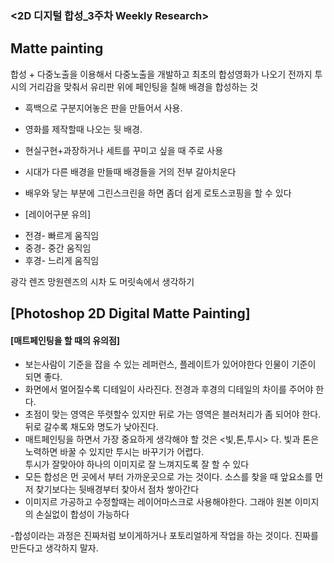 ### <2D 디지털 합성_3주차 Weekly Research> 


## Matte painting
합성 + 다중노출을 이용해서 다중노출을 개발하고 최초의 합성영화가 나오기 전까지 
투시의 거리감을 맞춰서 유리판 위에 페인팅을 칠해 배경을 합성하는 것

* 흑백으로 구분지어놓은 판을 만들어서 사용.
* 영화를 제작할때 나오는 뒷 배경.
* 현실구현+과장하거나 세트를 꾸미고 싶을 때 주로 사용 
* 시대가 다른 배경을 만들때 배경들을 거의 전부 갈아치운다 
* 배우와 닿는 부분에 그린스크린을 하면 좀더 쉽게 로토스코핑을 할 수 있다 





* [레이어구분 유의]

- 전경- 빠르게 움직임  
- 중경- 중간 움직임  
- 후경- 느리게 움직임   

광각 렌즈 망원렌즈의 시차 도 머릿속에서  생각하기  
## [Photoshop 2D Digital Matte Painting]

#### [매트페인팅을 할 때의 유의점]

- 보는사람이 기준을 잡을 수 있는 레퍼런스, 플레이트가 있어야한다 인물이 기준이 되면 좋다.
- 화면에서 멀어질수록 디테일이 사라진다. 전경과 후경의 디테일의 차이를 주어야 한다.
- 초점이 맞는 영역은 뚜렷할수 있지만 뒤로 가는 영역은 블러처리가 좀 되어야 한다. 뒤로 갈수록 채도와 명도가 낮아진다.
- 매트페인팅을 하면서 가장 중요하게 생각해야 할 것은 <빛,톤,투시> 다. 빛과 톤은 노력하면 바꿀 수 있지만 투시는 바꾸기가 어렵다.  
  투시가 잘맞아야 하나의 이미지로 잘 느껴지도록 잘 할 수 있다  
- 모든 합성은 먼 곳에서 부터 가까운곳으로 가는 것이다. 소스를 찾을 때 앞요소를 먼저 찾기보다는 뒷배경부터 찾아서 점차 쌓아간다 
- 이미지르 가공하고 수정할때는 레이어마스크로 사용해야한다. 그래야 원본 이미지의 손실없이 합성이 가능하다

-합성이라는 과정은 진짜처럼 보이게하거나 포토리얼하게 작업을 하는 것이다. 진짜를 만든다고 생각하지 말자.  
